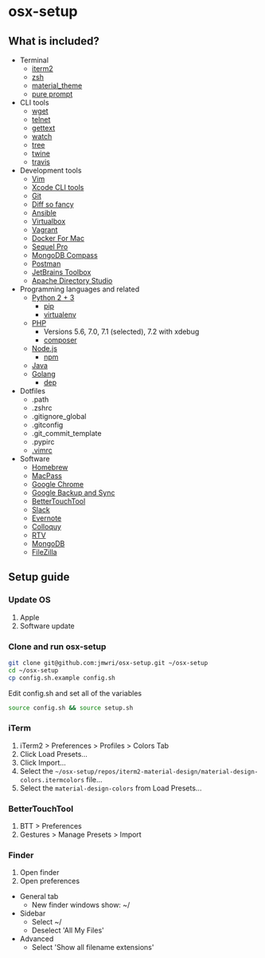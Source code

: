 # osx-setup
## What is included?
- Terminal
    - [iterm2](https://www.iterm2.com/)
    - [zsh](http://www.zsh.org/)
    - [material_theme](https://github.com/MartinSeeler/iterm2-material-design)
    - [pure prompt](https://github.com/sindresorhus/pure)
- CLI tools
    - [wget](https://www.gnu.org/software/wget/)
    - [telnet](https://en.wikipedia.org/wiki/Telnet)
    - [gettext](https://www.gnu.org/software/gettext/)
    - [watch](http://www.linfo.org/watch.html)
    - [tree](https://jpsoft.com/help/tree.htm)
    - [twine](https://pypi.python.org/pypi/twine)
    - [travis](https://github.com/travis-ci/travis.rb)
- Development tools
    - [Vim](http://www.vim.org/)
    - [Xcode CLI tools](https://developer.apple.com/library/content/technotes/tn2339/_index.html)
    - [Git](https://git-scm.com/)
    - [Diff so fancy](https://github.com/so-fancy/diff-so-fancy)
    - [Ansible](https://www.ansible.com/)
    - [Virtualbox](https://www.virtualbox.org/)
    - [Vagrant](https://www.vagrantup.com/)
    - [Docker For Mac](https://www.docker.com/docker-mac)
    - [Sequel Pro](https://sequelpro.com)
    - [MongoDB Compass](https://www.mongodb.com/products/compass)
    - [Postman](https://www.getpostman.com/)
    - [JetBrains Toolbox](https://www.jetbrains.com/toolbox/)
    - [Apache Directory Studio](http://directory.apache.org/studio/)
- Programming languages and related
    - [Python 2 + 3](https://www.python.org/)
        - [pip](https://pip.pypa.io)
        - [virtualenv](https://virtualenv.pypa.io/en/stable/)
    - [PHP](http://php.net/)
        - Versions 5.6, 7.0, 7.1 (selected), 7.2 with xdebug
        - [composer](https://getcomposer.org/)
    - [Node.js](https://nodejs.org/en/)
        - [npm](https://www.npmjs.com/)
    - [Java](https://www.java.com/en/)
    - [Golang](https://golang.org/)
        - [dep](https://github.com/golang/dep)
- Dotfiles
    - .path
    - .zshrc
    - .gitignore_global
    - .gitconfig
    - .git_commit_template
    - .pypirc
    - [.vimrc](https://github.com/amix/vimrc/blob/master/vimrcs/basic.vim)
- Software
    - [Homebrew](https://brew.sh/)
    - [MacPass](https://macpass.github.io/)
    - [Google Chrome](https://www.google.co.uk/chrome)
    - [Google Backup and Sync](https://www.google.co.uk/drive/download/)
    - [BetterTouchTool](https://www.boastr.net/)
    - [Slack](https://www.slack.com/)
    - [Evernote](https://evernote.com/)
    - [Colloquy](http://colloquy.info/)
    - [RTV](https://github.com/michael-lazar/rtv)
    - [MongoDB](https://www.mongodb.com)
    - [FileZilla](https://filezilla-project.org/)

## Setup guide
### Update OS
1. Apple
2. Software update

### Clone and run osx-setup

```bash
git clone git@github.com:jmwri/osx-setup.git ~/osx-setup
cd ~/osx-setup
cp config.sh.example config.sh
```
Edit config.sh and set all of the variables
```bash
source config.sh && source setup.sh
```

### iTerm
1. iTerm2 > Preferences > Profiles > Colors Tab
2. Click Load Presets...
3. Click Import...
4. Select the `~/osx-setup/repos/iterm2-material-design/material-design-colors.itermcolors` file...
5. Select the `material-design-colors` from Load Presets...

### BetterTouchTool
1. BTT > Preferences
2. Gestures > Manage Presets > Import

### Finder
1. Open finder
2. Open preferences
- General tab
    - New finder windows show: ~/
- Sidebar
    - Select ~/
    - Deselect 'All My Files'
- Advanced
    - Select 'Show all filename extensions'
